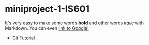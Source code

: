# miniproject-1-IS601


It's very easy to make some words **bold** and other words *italic* with Markdown. You can even [link to Google!](http://google.com)

* [Git Tutorial](/git.md)  
